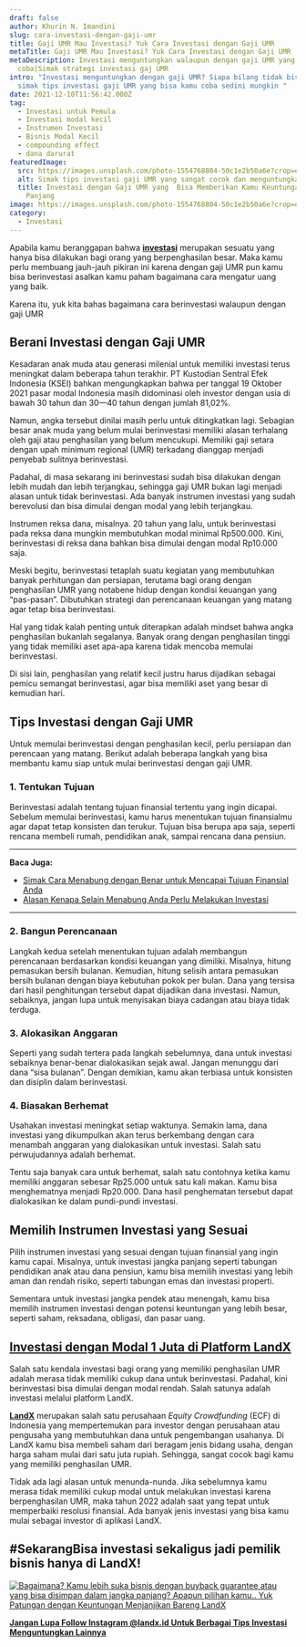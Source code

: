 ```yaml
---
draft: false
author: Khurin N. Imandini
slug: cara-investasi-dengan-gaji-umr
title: Gaji UMR Mau Investasi? Yuk Cara Investasi dengan Gaji UMR
metaTitle: Gaji UMR Mau Investasi? Yuk Cara Investasi dengan Gaji UMR
metaDescription: Investasi menguntungkan walaupun dengan gaji UMR yang bisa kamu
  coba|Simak strategi investasi gaj UMR
intro: "Investasi menguntungkan dengan gaji UMR? Siapa bilang tidak bisa, yuk
  simak tips investasi gaji UMR yang bisa kamu coba sedini mungkin "
date: 2021-12-10T11:56:42.000Z
tag:
  - Investasi untuk Pemula
  - Investasi modal kecil
  - Instrumen Investasi
  - Bisnis Modal Kecil
  - compounding effect
  - dana darurat
featuredImage:
  src: https://images.unsplash.com/photo-1554768804-50c1e2b50a6e?crop=entropy&cs=tinysrgb&fit=max&fm=jpg&ixid=MnwxMTc3M3wwfDF8c2VhcmNofDF8fHNhbGFyeXxlbnwwfHx8fDE2MzkxNDA0NDM&ixlib=rb-1.2.1&q=80&w=1080
  alt: Simak tips investasi gaji UMR yang sangat cocok dan menguntungkan bagi pemula
  title: Investasi dengan Gaji UMR yang  Bisa Memberikan Kamu Keuntungan Jangka
    Panjang
image: https://images.unsplash.com/photo-1554768804-50c1e2b50a6e?crop=entropy&cs=tinysrgb&fit=max&fm=jpg&ixid=MnwxMTc3M3wwfDF8c2VhcmNofDF8fHNhbGFyeXxlbnwwfHx8fDE2MzkxNDA0NDM&ixlib=rb-1.2.1&q=80&w=1080
category:
  - Investasi
---
```

Apabila kamu beranggapan bahwa **[investasi](https://landx.id/)** merupakan sesuatu yang hanya bisa dilakukan bagi orang yang berpenghasilan besar.  Maka kamu perlu membuang jauh-jauh pikiran ini karena dengan gaji UMR pun kamu bisa berinvestasi asalkan kamu paham bagaimana cara mengatur uang yang baik.

Karena itu, yuk kita bahas bagaimana cara berinvestasi walaupun dengan gaji UMR

## Berani Investasi dengan Gaji UMR

Kesadaran anak muda atau generasi milenial untuk memiliki investasi terus meningkat dalam beberapa tahun terakhir. PT Kustodian Sentral Efek Indonesia (KSEI) bahkan mengungkapkan bahwa per tanggal 19 Oktober 2021 pasar modal Indonesia masih didominasi oleh investor dengan usia di bawah 30 tahun dan 30—40 tahun dengan jumlah 81,02%.

Namun, angka tersebut dinilai masih perlu untuk ditingkatkan lagi. Sebagian besar anak muda yang belum mulai berinvestasi memiliki alasan terhalang oleh gaji atau penghasilan yang belum mencukupi. Memiliki gaji setara dengan upah minimum regional (UMR) terkadang dianggap menjadi penyebab sulitnya berinvestasi.

Padahal, di masa sekarang ini berinvestasi sudah bisa dilakukan dengan lebih mudah dan lebih terjangkau, sehingga gaji UMR bukan lagi menjadi alasan untuk tidak berinvestasi. Ada banyak instrumen investasi yang sudah berevolusi dan bisa dimulai dengan modal yang lebih terjangkau.

Instrumen reksa dana, misalnya. 20 tahun yang lalu, untuk berinvestasi pada reksa dana mungkin membutuhkan modal minimal Rp500.000. Kini, berinvestasi di reksa dana bahkan bisa dimulai dengan modal Rp10.000 saja.

Meski begitu, berinvestasi tetaplah suatu kegiatan yang membutuhkan banyak perhitungan dan persiapan, terutama bagi orang dengan penghasilan UMR yang notabene hidup dengan kondisi keuangan yang “pas-pasan”. Dibutuhkan strategi dan perencanaan keuangan yang matang agar tetap bisa berinvestasi.

Hal yang tidak kalah penting untuk diterapkan adalah mindset bahwa angka penghasilan bukanlah segalanya. Banyak orang dengan penghasilan tinggi yang tidak memiliki aset apa-apa karena tidak mencoba memulai berinvestasi.

Di sisi lain, penghasilan yang relatif kecil justru harus dijadikan sebagai pemicu semangat berinvestasi, agar bisa memiliki aset yang besar di kemudian hari.

## Tips Investasi dengan Gaji UMR

Untuk memulai berinvestasi dengan penghasilan kecil, perlu persiapan dan perencaan yang matang. Berikut adalah beberapa langkah yang bisa membantu kamu siap untuk mulai berinvestasi dengan gaji UMR.

### 1. Tentukan Tujuan

Berinvestasi adalah tentang tujuan finansial tertentu yang ingin dicapai. Sebelum memulai berinvestasi, kamu harus menentukan tujuan finansialmu agar dapat tetap konsisten dan terukur. Tujuan bisa berupa apa saja, seperti rencana membeli rumah, pendidikan anak, sampai rencana dana pensiun.

- - -

**Baca Juga:**

* [Simak Cara Menabung dengan Benar untuk Mencapai Tujuan Finansial Anda](https://landx.id/blog/cara-menabung-dengan-benar-untuk-masa-depan/)
* [Alasan Kenapa Selain Menabung Anda Perlu Melakukan Investasi](https://landx.id/blog/pentingnya-menabung-dan-investasi/)

- - -

### 2. Bangun Perencanaan

Langkah kedua setelah menentukan tujuan adalah membangun perencanaan berdasarkan kondisi keuangan yang dimiliki. Misalnya, hitung pemasukan bersih bulanan. Kemudian, hitung selisih antara pemasukan bersih bulanan dengan biaya kebutuhan pokok per bulan. Dana yang tersisa dari hasil penghitungan tersebut dapat dijadikan dana investasi. Namun, sebaiknya, jangan lupa untuk menyisakan biaya cadangan atau biaya tidak terduga.

### 3. Alokasikan Anggaran

Seperti yang sudah tertera pada langkah sebelumnya, dana untuk investasi sebaiknya benar-benar dialokasikan sejak awal. Jangan menunggu dari dana “sisa bulanan”. Dengan demikian, kamu akan terbiasa untuk konsisten dan disiplin dalam berinvestasi.

### 4. Biasakan Berhemat

Usahakan investasi meningkat setiap waktunya. Semakin lama, dana investasi yang dikumpulkan akan terus berkembang dengan cara menambah anggaran yang dialokasikan untuk investasi. Salah satu perwujudannya adalah berhemat.

Tentu saja banyak cara untuk berhemat, salah satu contohnya ketika kamu memiliki anggaran sebesar Rp25.000 untuk satu kali makan. Kamu bisa menghematnya menjadi Rp20.000. Dana hasil penghematan tersebut dapat dialokasikan ke dalam pundi-pundi investasi.

## Memilih Instrumen Investasi yang Sesuai

Pilih instrumen investasi yang sesuai dengan tujuan finansial yang ingin kamu capai. Misalnya, untuk investasi jangka panjang seperti tabungan pendidikan anak atau dana pensiun, kamu bisa memilih investasi yang lebih aman dan rendah risiko, seperti tabungan emas dan investasi properti.

Sementara untuk investasi jangka pendek atau menengah, kamu bisa memilih instrumen investasi dengan potensi keuntungan yang lebih besar, seperti saham, reksadana, obligasi, dan pasar uang.

## [Investasi dengan Modal 1 Juta di Platform LandX](https://landx.id/)

Salah satu kendala investasi bagi orang yang memiliki penghasilan UMR adalah merasa tidak memiliki cukup dana untuk berinvestasi. Padahal, kini berinvestasi bisa dimulai dengan modal rendah. Salah satunya adalah investasi melalui platform LandX.

**[LandX](https://landx.id/)** merupakan salah satu perusahaan *Equity Crowdfunding* (ECF) di Indonesia yang mempertemukan para investor dengan perusahaan atau pengusaha yang membutuhkan dana untuk pengembangan usahanya. Di LandX kamu bisa membeli saham dari beragam jenis bidang usaha, dengan harga saham mulai dari satu juta rupiah. Sehingga, sangat cocok bagi kamu yang memiliki penghasilan UMR.

Tidak ada lagi alasan untuk menunda-nunda. Jika sebelumnya kamu merasa tidak memiliki cukup modal untuk melakukan investasi karena berpenghasilan UMR, maka tahun 2022 adalah saat yang tepat untuk memperbaiki resolusi finansial. Ada banyak jenis investasi yang bisa kamu mulai sebagai investor di aplikasi LandX.

## \#SekarangBisa investasi sekaligus jadi pemilik bisnis hanya di LandX!

[![Bagaimana? Kamu lebih suka bisnis dengan buyback guarantee atau yang bisa disimpan dalam jangka panjang? Apapun pilihan kamu.. Yuk Patungan  dengan Keuntungan Menjanjikan Bareng LandX](https://accountgram-production.sfo2.cdn.digitaloceanspaces.com/landx_ghost/2021/10/Equity-Crowdfunding-di-Indonesia-1--3.png)](http://landx.id/)

**[Jangan Lupa Follow Instagram @landx.id Untuk Berbagai Tips Investasi Menguntungkan Lainnya](https://www.instagram.com/landx.id/?utm_medium=copy_link)**

